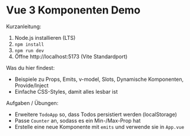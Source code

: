# Vue 3 Komponenten Demo

Kurzanleitung:

1. Node.js installieren (LTS)
2. `npm install`
3. `npm run dev`
4. Öffne http://localhost:5173 (Vite Standardport)

Was du hier findest:
- Beispiele zu Props, Emits, v-model, Slots, Dynamische Komponenten, Provide/Inject
- Einfache CSS-Styles, damit alles lesbar ist

Aufgaben / Übungen:
- Erweitere `TodoApp` so, dass Todos persistiert werden (localStorage)
- Passe `Counter` an, sodass es ein Min-/Max-Prop hat
- Erstelle eine neue Komponente mit `emits` und verwende sie in `App.vue`